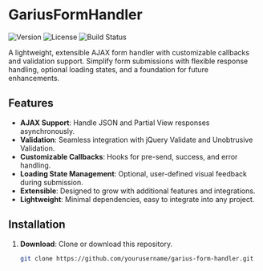 # GariusFormHandler

![Version](https://img.shields.io/badge/version-1.1.7-blue.svg) ![License](https://img.shields.io/badge/license-MIT-green.svg) ![Build Status](https://img.shields.io/badge/build-passing-brightgreen.svg)

A lightweight, extensible AJAX form handler with customizable callbacks and validation support. Simplify form submissions with flexible response handling, optional loading states, and a foundation for future enhancements.

## Features
- **AJAX Support**: Handle JSON and Partial View responses asynchronously.
- **Validation**: Seamless integration with jQuery Validate and Unobtrusive Validation.
- **Customizable Callbacks**: Hooks for pre-send, success, and error handling.
- **Loading State Management**: Optional, user-defined visual feedback during submission.
- **Extensible**: Designed to grow with additional features and integrations.
- **Lightweight**: Minimal dependencies, easy to integrate into any project.

## Installation

1. **Download**: Clone or download this repository.
   ```bash
   git clone https://github.com/yourusername/garius-form-handler.git
